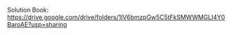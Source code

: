 Solution Book: https://drive.google.com/drive/folders/1IV6bmzpGw5C5tFkSMWWMGLI4Y0BaroAE?usp=sharing


